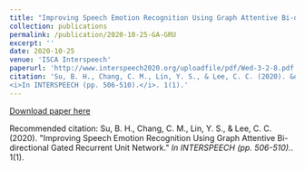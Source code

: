 ```yaml
---
title: "Improving Speech Emotion Recognition Using Graph Attentive Bi-directional Gated Recurrent Unit Network"
collection: publications
permalink: /publication/2020-10-25-GA-GRU
excerpt: ''
date: 2020-10-25
venue: 'ISCA Interspeech'
paperurl: 'http://www.interspeech2020.org/uploadfile/pdf/Wed-3-2-8.pdf'
citation: 'Su, B. H., Chang, C. M., Lin, Y. S., & Lee, C. C. (2020). &quot;Improving Speech Emotion Recognition Using Graph Attentive Bi-directional Gated Recurrent Unit Network.&quot; 
<i>In INTERSPEECH (pp. 506-510).</i>. 1(1).'
---
```


<!-- description -->

[Download paper here](http://www.interspeech2020.org/uploadfile/pdf/Wed-3-2-8.pdf)

Recommended citation: Su, B. H., Chang, C. M., Lin, Y. S., & Lee, C. C. (2020). "Improving Speech Emotion Recognition Using Graph Attentive Bi-directional Gated Recurrent Unit Network." <i>In INTERSPEECH (pp. 506-510).</i>. 1(1).
